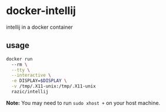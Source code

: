 # docker-intellij

intellij in a docker container

## usage

```bash
docker run
  --rm \
  --tty \
  --interactive \
  -e DISPLAY=$DISPLAY \
  -v /tmp/.X11-unix:/tmp/.X11-unix
  razic/intellij
```

**Note:** You may need to run `sudo xhost +` on your host machine.
